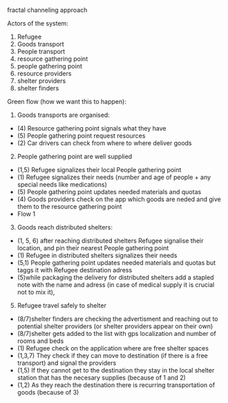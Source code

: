fractal channeling approach

Actors of the system:
1. Refugee
2. Goods transport
3. People transport
4. resource gathering point
5. people gathering point
6. resource providers
7. shelter providers
8. shelter finders

Green flow (how we want this to happen):
1. Goods transports are organised:
- (4) Resource gathering point signals what they have
- (5) People gathering point request resources
- (2) Car drivers can check from where to where deliver goods
2. People gathering point are well supplied
- (1,5) Refugee signalizes their local People gathering point
- (1) Refugee signalizes their needs (number and age of people + any special needs like medications)
- (5) People gathering point updates needed materials and quotas
- (4) Goods providers check on the app which goods are neded and give them to the resource gathering point
- Flow 1
3. Goods reach distributed shelters:
- (1, 5, 6) after reaching distributed shelters Refugee signalise their location, and pin their nearest People gathering point
- (1) Refugee in distributed shelters signalizes their needs
- (5,1) People gathering point updates needed materials and quotas but taggs it with Refugee destination adress
- (5)while packaging the delivery for distributed shelters add a stapled note with the name and adress (in case of medical supply it is crucial not to mix it), 
5. Refugee travel safely to shelter
- (8/7)shelter finders are checking the advertisment and reaching out to potential shelter providers (or shelter providers appear on their own)
- (8/7)shelter gets added to the list with gps localization and number of rooms and beds
- (1) Refugee check on the application where are free shelter spaces 
- (1,3,7) They check if they can move to destination (if there is a free transport) and signal the providers
- (1,5) If they cannot get to the destination they stay in the local shelter station that has the necesary supplies (because of 1 and 2)
- (1,2) As they reach the destination there is recurring transportation of goods (because of 3)
